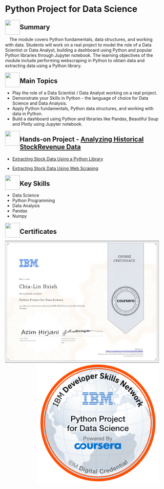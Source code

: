 # Python Project for Data Science


<a href="url"><img src="https://user-images.githubusercontent.com/93101704/223903588-fd196e4b-c840-495a-9207-b79ca5874349.png" align="left" height="48" width="48" ></a>
## Summary
 　The module covers Python fundamentals, data structures, and working with data. Students will work on a real project to model the role of a Data Scientist or Data Analyst, building a dashboard using Python and popular Python libraries through Jupyter notebook. The learning objectives of the module include performing webscraping in Python to obtain data and extracting data using a Python library.
  
<a href="url"><img src="https://user-images.githubusercontent.com/93101704/222638742-f320726e-c9e3-4d19-a293-73edda6c7932.png" align="left" height="48" width="48" ></a>
##  Main Topics 
  * Play the role of a Data Scientist / Data Analyst working on a real project.
  * Demonstrate your Skills in Python - the language of choice for Data Science and Data Analysis. 
  * Apply Python fundamentals, Python data structures, and working with data in Python.
  * Build a dashboard using Python and libraries like Pandas, Beautiful Soup and Plotly using Jupyter notebook.
 
<a href="url"><img src="https://user-images.githubusercontent.com/93101704/224516359-7fb04da1-1521-4b0f-95be-e6af5adace81.png" align="left" height="48" width="48" ></a> 
##  Hands-on Project - [Analyzing Historical StockRevenue Data](https://github.com/ChiaLinz/IBM_Data_Science_Professional_Certificate/blob/main/05.%20%20Python%20Project%20for%20Data%20Science/Project_Analyzing%20Historical%20StockRevenue%20Data%20and%20Building%20a%20Dashboard.ipynb)

 * [Extracting Stock Data Using a Python Library](https://github.com/ChiaLinz/IBM_Data_Science_Professional_Certificate/blob/main/05.%20%20Python%20Project%20for%20Data%20Science/01.%20Extracting%20Stock%20Data%20Using%20a%20Python%20Library.ipynb)
     
 * [Extracting Stock Data Using Web Scraping](https://github.com/ChiaLinz/IBM_Data_Science_Professional_Certificate/blob/main/05.%20%20Python%20Project%20for%20Data%20Science/02.%20Extracting%20Stock%20Data%20Using%20Web%20Scraping.ipynb)    
 
 <a href="url"><img src="https://user-images.githubusercontent.com/93101704/222638910-af998087-8417-4102-be5b-6cf3c0945f51.png" align="left" height="48" width="48" ></a>
##  Key Skills 
  * Data Science
  * Python Programming
  * Data Analysis
  * Pandas
  * Numpy
   
<a href="url"><img src="https://user-images.githubusercontent.com/93101704/222639172-776dc817-d4a7-438b-bc7b-3b29c5d61f3a.png" align="left" height="48" width="48" ></a>   
 ##  Certificates 
 
   
  <a href="https://www.coursera.org/account/accomplishments/verify/H39U5PGS4KB4"><img src="https://github.com/ChiaLinz/IBM_Data_Science_Professional_Certificate/blob/main/05.%20%20Python%20Project%20for%20Data%20Science/IBM%20Certificate%2005%20Python%20Project%20for%20Data%20Science.JPG" align="left" height="400" ></a>
  
   <a href="https://www.credly.com/badges/e91ad5b0-9a61-4c69-9d9e-f667d63c821d/public_url"><img src="https://github.com/ChiaLinz/IBM_Data_Science_Professional_Certificate/blob/main/05.%20%20Python%20Project%20for%20Data%20Science/IBM%20Bedge%2005%20Python%20Project%20for%20Data%20Science.png" align="right" height="400" ></a>   

